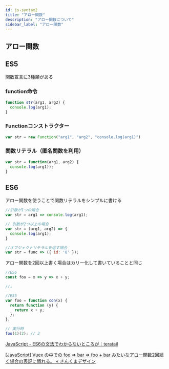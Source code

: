 ```yaml
---
id: js-syntax2
title: "アロー関数"
description: "アロー関数について"
sidebar_label: "アロー関数"
---
```


## アロー関数

## ES5
関数宣言に3種類がある

### function命令
```javascript
function str(arg1, arg2) {
  console.log(arg1);
}
```

### Functionコンストラクター
```javascript
var str = new Function("arg1", "arg2", "console.log(arg1)")
```

### 関数リテラル（匿名関数を利用）
```javascript
var str = function(arg1, arg2) {
  console.log(arg1));
}
```

## ES6
アロー関数を使うことで関数リテラルをシンプルに書ける
```javascript
//引数が1つの場合
var str = arg1 => console.log(arg1);

// 引数が2つ以上の場合
var str = (arg1, arg2) => {
  console.log(arg1);
}

//オブジェクトリテラルを返す場合
var str = func => ({ id: '8' });
```

アロー関数を2回以上書く場合はカリー化して書いていることと同じ
```javascript
//ES6
const foo = x => y => x + y;

//↓

//ES5
var foo = function con(x) {
  return function (y) {
    return x + y;
  };
};

// 実行時
foo(1)(2); // 3
```

[JavaScript - ES6の文法でわからないところが｜teratail](https://teratail.com/questions/71006)

[[JavaScript] Vuex の中での foo => bar => foo + bar みたいなアロー関数2回続く場合の表記に慣れる。 « きんくまデザイン](http://www.kuma-de.com/blog/2017-07-06/7329)
